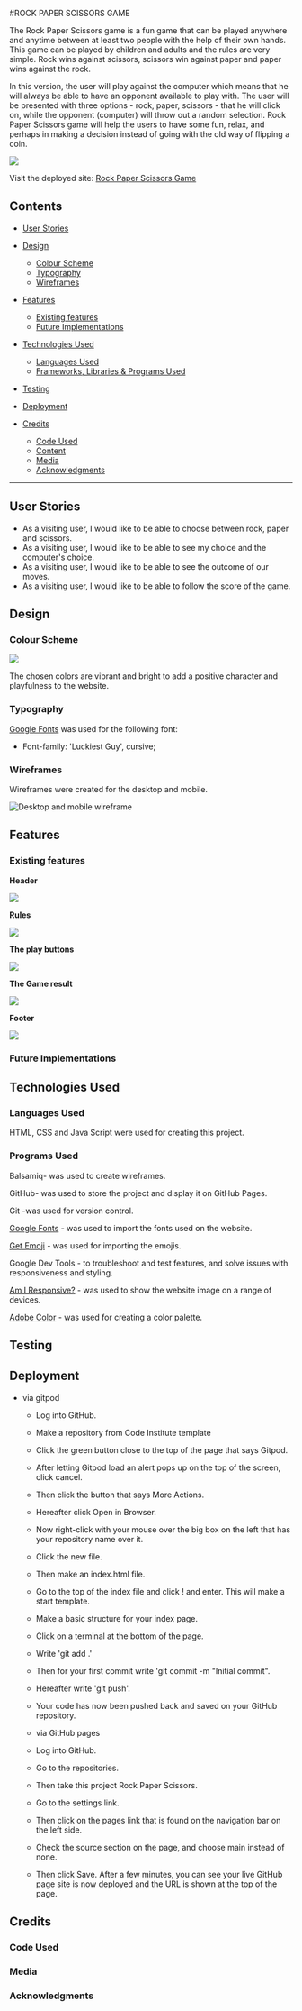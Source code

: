 #ROCK PAPER SCISSORS GAME

The Rock Paper Scissors game is a fun game that can be played anywhere and anytime between at least two people with the help of their own hands. This game can be played by children and adults and the rules are very simple. Rock wins against scissors, scissors win against paper and paper wins against the rock.

In this version, the user will play against the computer which means that he will always be able to have an opponent available to play with. The user will be presented with three options - rock, paper, scissors - that he will click on, while the opponent (computer) will throw out a random selection. Rock Paper Scissors game will help the users to have some fun, relax, and perhaps in making a decision instead of going with the old way of flipping a coin.

![](docs/amiresponsive.png)

Visit the deployed site: [Rock Paper Scissors Game](https://natasamiric.github.io/rock-papper-scissors/)

## Contents

* [User Stories](#User-Stories)

* [Design](#Design)
  * [Colour Scheme](#Colour-Scheme)
  * [Typography](#Typography)  
  * [Wireframes](#Wireframes)

* [Features](#Features)
  * [Existing features](#existing-features)
  * [Future Implementations](#futute-implementations)
  
* [Technologies Used](#Technologies-Used)
  * [Languages Used](#Languages-Used)
  * [Frameworks, Libraries & Programs Used](#Frameworks,-Libraries-&-Programs-Used) 

* [Testing](#Testing)
      
 * [Deployment](#Deployment)

* [Credits](#Credits)
  * [Code Used](#Code-Used)
  * [Content](#Content)
  * [Media](#Media)
  * [Acknowledgments](#Acknowledgements)

---
## User Stories

* As a visiting user, I would like to be able to choose between rock, paper and scissors.
* As a visiting user, I would like to be able to see my choice and the computer's choice.
* As a visiting user, I would like to be able to see the outcome of our moves.
* As a visiting user, I would like to be able to follow the score of the game.

## Design

### Colour Scheme

![](docs/colorpalette.png)

The chosen colors are vibrant and bright to add a positive character and playfulness to the website.

### Typography

[Google Fonts](https://fonts.google.com/) was used for the following font: 

 * Font-family: 'Luckiest Guy', cursive;

 ### Wireframes

 Wireframes were created for the desktop and mobile.

 ![Desktop and mobile wireframe](docs/wireframes/wireframes.png)

 ## Features
### Existing features

**Header**

![](docs/wireframes/header.png)

**Rules**

![](docs/wireframes/rules.png)

**The play buttons**

![](docs/wireframes/playbuttons.png)


**The Game result**

![](docs/wireframes/result.png)

**Footer**

![](docs/wireframes/footer.png)

### Future Implementations

## Technologies Used
### Languages Used

HTML, CSS and Java Script were used for creating this project. 

### Programs Used

Balsamiq- was used to create wireframes.

GitHub- was used to store the project and display it on GitHub Pages.

Git -was used for version control.

[Google Fonts](https://fonts.google.com/) - was used to import the fonts used on the website.

[Get Emoji](https://getemoji.com/) - was used for importing the emojis.

Google Dev Tools - to troubleshoot and test features, and solve issues with responsiveness and styling.

[Am I Responsive?](https://ui.dev/amiresponsive) - was used to show the website image on a range of devices.

[Adobe Color](https://color.adobe.com/create/color-wheel) - was used for creating a color palette.


## Testing

## Deployment

* via gitpod
  * Log into GitHub.
  * Make a repository from Code Institute template
  * Click the green button close to the top of the page that says Gitpod.
  * After letting Gitpod load an alert pops up on the top of the screen, click cancel.
  * Then click the button that says More Actions.
  * Hereafter click Open in Browser.
  * Now right-click with your mouse over the big box on the left that has your repository name over it.
  * Click the new file.
  * Then make an index.html file.
  * Go to the top of the index file and click ! and enter. This will make a start template.
  * Make a basic structure for your index page.
  * Click on a terminal at the bottom of the page.
  * Write 'git add .'
  * Then for your first commit write 'git commit -m "Initial commit".
  * Hereafter write 'git push'.
  * Your code has now been pushed back and saved on your GitHub repository.

  * via GitHub pages
  * Log into GitHub.
  * Go to the repositories.
  * Then take this project Rock Paper Scissors.
  * Go to the settings link.
  * Then click on the pages link that is found on the navigation bar on the left side.
  * Check the source section on the page, and choose main instead of none.
  * Then click Save. After a few minutes, you can see your live GitHub page site is now deployed and the URL is shown at the top of the page.


## Credits
### Code Used
###  Media
###  Acknowledgments
